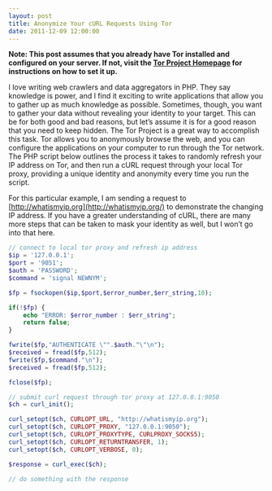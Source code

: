 ```yaml
---
layout: post
title: Anonymize Your cURL Requests Using Tor
date: 2011-12-09 12:00:00
---
```

**Note: This post assumes that you already have Tor installed and configured on your server. If not, visit the [Tor Project Homepage](https://www.torproject.org/) for instructions on how to set it up.**

I love writing web crawlers and data aggregators in PHP. They say knowledge is power, and I find it exciting to write applications that allow you to gather up as much knowledge as possible. Sometimes, though, you want to gather your data without revealing your identity to your target. This can be for both good and bad reasons, but let’s assume it is for a good reason that you need to keep hidden. The Tor Project is a great way to accomplish this task. Tor allows you to anonymously browse the web, and you can configure the applications on your computer to run through the Tor network. The PHP script below outlines the process it takes to randomly refresh your IP address on Tor, and then run a cURL request through your local Tor proxy, providing a unique identity and anonymity every time you run the script.

For this particular example, I am sending a request to [http://whatismyip.org](http://whatismyip.org/) to demonstrate the changing IP address. If you have a greater understanding of cURL, there are many more steps that can be taken to mask your identity as well, but I won’t go into that here.

```php
// connect to local tor proxy and refresh ip address
$ip = '127.0.0.1';
$port = '9051';
$auth = 'PASSWORD';
$command = 'signal NEWNYM';

$fp = fsockopen($ip,$port,$error_number,$err_string,10);

if(!$fp) {
    echo "ERROR: $error_number : $err_string";
    return false;
}

fwrite($fp,"AUTHENTICATE \"".$auth."\"\n");
$received = fread($fp,512);
fwrite($fp,$command."\n");
$received = fread($fp,512);

fclose($fp);

// submit curl request through tor proxy at 127.0.0.1:9050
$ch = curl_init();

curl_setopt($ch, CURLOPT_URL, "http://whatismyip.org");
curl_setopt($ch, CURLOPT_PROXY, "127.0.0.1:9050");
curl_setopt($ch, CURLOPT_PROXYTYPE, CURLPROXY_SOCKS5);
curl_setopt($ch, CURLOPT_RETURNTRANSFER, 1);
curl_setopt($ch, CURLOPT_VERBOSE, 0);

$response = curl_exec($ch);

// do something with the response
```